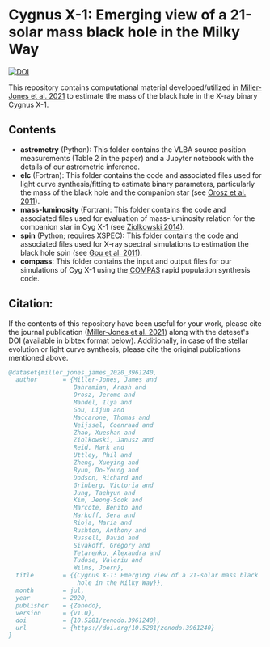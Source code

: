 # Cygnus X-1: Emerging view of a 21-solar mass black hole in the Milky Way

[![DOI](https://zenodo.org/badge/DOI/10.5281/zenodo.3961240.svg)](https://doi.org/10.5281/zenodo.3961240)

This repository contains computational material developed/utilized in [Miller-Jones et al. 2021]() to estimate the mass of the black hole in the X-ray binary Cygnus X-1.

## Contents

- **astrometry** (Python): This folder contains the VLBA source position measurements (Table 2 in the paper) and a Jupyter notebook with the details of our astrometric inference.
- **elc** (Fortran): This folder contains the code and associated files used for light curve synthesis/fitting to estimate binary parameters, particularly the mass of the black hole and the companion star (see [Orosz et al. 2011](https://ui.adsabs.harvard.edu/abs/2011ApJ...742...84O/abstract)).
- **mass-luminosity** (Fortran): This folder contains the code and associated files used for evaluation of mass-luminosity relation for the companion star in Cyg X-1 (see [Ziolkowski 2014](https://ui.adsabs.harvard.edu/abs/2014MNRAS.440L..61Z/abstract)).
- **spin** (Python; requires XSPEC): This folder contains the code and associated files used for X-ray spectral simulations to estimation the black hole spin (see [Gou et al. 2011](https://ui.adsabs.harvard.edu/abs/2014ApJ...790...29G/abstract)).
- **compass**: This folder contains the input and output files for our simulations of Cyg X-1 using the [COMPAS](http://github.com/TeamCOMPAS/COMPAS) rapid population synthesis code.


## Citation:
If the contents of this repository have been useful for your work, please cite the journal publication ([Miller-Jones et al. 2021]()) along with the dateset's DOI (available in bibtex format below). Additionally, in case of the stellar evolution or light curve synthesis, please cite the original publications mentioned above.

```bibtex
@dataset{miller_jones_james_2020_3961240,
  author       = {Miller-Jones, James and
                  Bahramian, Arash and
                  Orosz, Jerome and
                  Mandel, Ilya and
                  Gou, Lijun and
                  Maccarone, Thomas and
                  Neijssel, Coenraad and
                  Zhao, Xueshan and
                  Ziolkowski, Janusz and
                  Reid, Mark and
                  Uttley, Phil and
                  Zheng, Xueying and
                  Byun, Do-Young and
                  Dodson, Richard and
                  Grinberg, Victoria and
                  Jung, Taehyun and
                  Kim, Jeong-Sook and
                  Marcote, Benito and
                  Markoff, Sera and
                  Rioja, Maria and
                  Rushton, Anthony and
                  Russell, David and
                  Sivakoff, Gregory and
                  Tetarenko, Alexandra and
                  Tudose, Valeriu and
                  Wilms, Joern},
  title        = {{Cygnus X-1: Emerging view of a 21-solar mass black 
                   hole in the Milky Way}},
  month        = jul,
  year         = 2020,
  publisher    = {Zenodo},
  version      = {v1.0},
  doi          = {10.5281/zenodo.3961240},
  url          = {https://doi.org/10.5281/zenodo.3961240}
}
```
